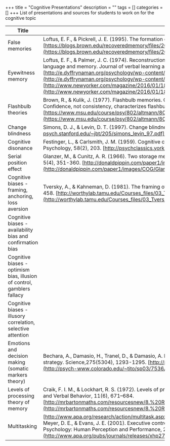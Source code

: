 +++
title = "Cognitive Presentations"
description = ""
tags = []
categories = []
+++
List of presentations and sources for students to work on for the cognitive topic


Title | Sources
------ | -------
False memories | Loftus, E. F., & Pickrell, J. E. (1995). The formation of false memories. Psychiatric Annals, 25(12), 720–725. [https://blogs.brown.edu/recoveredmemory/files/2015/05/Loftus_Pickrell_PA_95.pdf](https://blogs.brown.edu/recoveredmemory/files/2015/05/Loftus_Pickrell_PA_95.pdf)
Eyewitness memory | Loftus, E. F., & Palmer, J. C. (1974). Reconstruction of automobile destruction: An example of the interaction between language and memory. Journal of verbal learning and verbal behavior, 13(5), 585-589. [http://e.dyffrynaman.org/psychology/wp-content/uploads/sites/8/2014/01/Reconstruction_Automobile_Destruction.pdf](http://e.dyffrynaman.org/psychology/wp-content/uploads/sites/8/2014/01/Reconstruction_Automobile_Destruction.pdf), [http://www.newyorker.com/magazine/2016/01/18/recognition-annals-of-justice-paul-kix](http://www.newyorker.com/magazine/2016/01/18/recognition-annals-of-justice-paul-kix)
Flashbulb theories | Brown, R., & Kulik, J. (1977). Flashbulb memories. Cognition, 5(1), 73-99., Talarico, J. M., & Rubin, D. C. (2003). Confidence, not consistency, characterizes flashbulb memories. Psychological Science, 14(5), 455-461. [https://www.msu.edu/course/psy/802/altmann/802/Ch6-4b-TalaricoRubin03.pdf](https://www.msu.edu/course/psy/802/altmann/802/Ch6-4b-TalaricoRubin03.pdf)
Change blindness | Simons, D. J., & Levin, D. T. (1997). Change blindness. Trends in cognitive sciences, 1(7), 261-267. [http://www-psych.stanford.edu/~jbt/205/simons_levin_97.pdf](http://www-psych.stanford.edu/~jbt/205/simons_levin_97.pdf)
Cognitive disonance | Festinger, L., & Carlsmith, J. M. (1959). Cognitive consequences of forced compliance. The Journal of Abnormal and Social Psychology, 58(2), 203. [http://psychclassics.yorku.ca/Festinger/](http://psychclassics.yorku.ca/Festinger/)
Serial position effect | Glanzer, M., & Cunitz, A. R. (1966). Two storage mechanisms in free recall.Journal of verbal learning and verbal behavior, 5(4), 351-360. [http://donaldpippin.com/paper1/images/COG/Glanzer-Cunitz-1966-serial-position-memory.pdf](http://donaldpippin.com/paper1/images/COG/Glanzer-Cunitz-1966-serial-position-memory.pdf)
Cognitive biases - framing, anchoring, loss aversion | Tversky, A., & Kahneman, D. (1981). The framing of decisions and the psychology of choice. Science, 211(4481), 453-458. [http://worthylab.tamu.edu/Courses_files/03_Tversky%26Kahneman.pdf](http://worthylab.tamu.edu/Courses_files/03_Tversky%26Kahneman.pdf)
Cognitive biases - availability bias and confirmation bias |
Cognitive biases - optimism bias, illusion of control, gamblers fallacy |
Cognitive biases - illusory correlation, selective attention |
Emotions and decision making (somatic markers theory) | Bechara, A., Damasio, H., Tranel, D., & Damasio, A. R. (1997). Deciding advantageously before knowing the advantageous strategy. Science,275(5304), 1293-1295. [http://psych-www.colorado.edu/~tito/sp03/7536/becahra_et_al_1997.pdf](http://psych-www.colorado.edu/~tito/sp03/7536/becahra_et_al_1997.pdf)
Levels of processing theory of memory | Craik, F. I. M., & Lockhart, R. S. (1972). Levels of processing: A framework for memory research. Journal of Verbal Learning and Verbal Behavior, 11(6), 671–684.[http://mrbartonmaths.com/resourcesnew/8.%20Research/Memory%20and%20Revision/Levels%20of%20Processing.pdf](http://mrbartonmaths.com/resourcesnew/8.%20Research/Memory%20and%20Revision/Levels%20of%20Processing.pdf)
Multitasking | [http://www.apa.org/research/action/multitask.aspx](http://www.apa.org/research/action/multitask.aspx). Rubinstein, J. S., Meyer, D. E., & Evans, J. E. (2001). Executive control of cognitive processes in task switching. Journal of Experimental Psychology: Human Perception and Performance, 27(4), 763. [http://www.apa.org/pubs/journals/releases/xhp274763.pdf](http://www.apa.org/pubs/journals/releases/xhp274763.pdf)